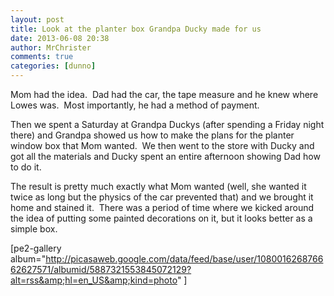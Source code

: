 ```yaml
---
layout: post
title: Look at the planter box Grandpa Ducky made for us
date: 2013-06-08 20:38
author: MrChrister
comments: true
categories: [dunno]
---
```

Mom had the idea.  Dad had the car, the tape measure and he knew where Lowes was.  Most importantly, he had a method of payment.

Then we spent a Saturday at Grandpa Duckys (after spending a Friday night there) and Grandpa showed us how to make the plans for the planter window box that Mom wanted.  We then went to the store with Ducky and got all the materials and Ducky spent an entire afternoon showing Dad how to do it.

The result is pretty much exactly what Mom wanted (well, she wanted it twice as long but the physics of the car prevented that) and we brought it home and stained it.  There was a period of time where we kicked around the idea of putting some painted decorations on it, but it looks better as a simple box.

[pe2-gallery album="http://picasaweb.google.com/data/feed/base/user/108001626876662627571/albumid/5887321553845072129?alt=rss&amp;hl=en_US&amp;kind=photo" ]
